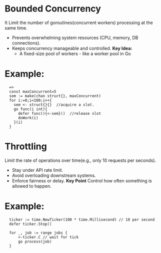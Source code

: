 # Bounded Concurrency 
It Limit the number of goroutines(concurrent workers) processing at the same time. 
- Prevents overwhelming system resources (CPU, memory, DB connections).
- Keeps concurrency manageable and controlled.
**Key Idea:**
    - A fixed-size pool of workers - like a worker pool in Go

# Example:
      =>
      const maxConcurrent=5
      sem := make(chan struct{}, maxConcurrent)
      for i:=0;i<100;i++{
        sem <- struct{}{}  //acquire a slot.
        go func(i int){
          defer func(){<-sem}()  //release slot
          doWork(i)
        }(i)
      }



# Throttling
Limit the rate of operations over time(e.g., only 10 requests per seconds).
- Stay under API rate limit.
- Avoid overloading downstream systems.
- Enforce fairness or delay.
**Key Point**
  Control how often something is allowed to happen.
# Example:  
      ticker := time.NewTicker(100 * time.Millisecond) // 10 per second
      defer ticker.Stop()
      
      for _, job := range jobs {
          <-ticker.C // wait for tick
          go process(job)
      }

